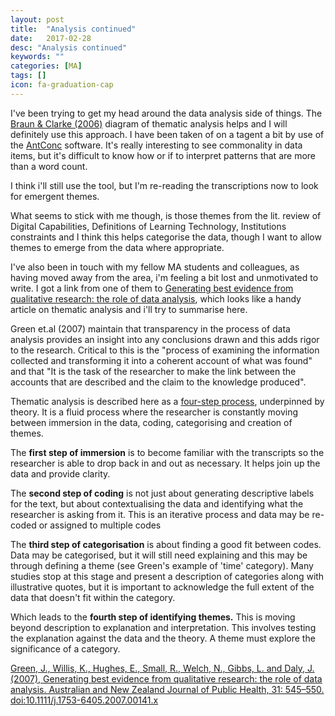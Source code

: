 ```yaml
---
layout: post
title:  "Analysis continued"
date:   2017-02-28
desc: "Analysis continued"
keywords: ""
categories: [MA]
tags: []
icon: fa-graduation-cap
---
```

I've been trying to get my head around the data analysis side of things. The [Braun & Clarke (2006)](https://www.researchgate.net/profile/Eliana_Gallardo_Echenique/publication/275952540/figure/fig1/AS:294476196139009@1447220004396/Figure-1-Phases-of-Thematic-Analysis-Adapted-from-Braun-Clarke-2006-p-87.png) diagram of thematic analysis helps and I will definitely use this approach. I have been taken of on a tagent a bit by use of the [AntConc](http://www.laurenceanthony.net/software.html) software. It's really interesting to see commonality in data items, but it's difficult to know how or if to interpret patterns that are more than a word count.

I think i'll still use the tool, but I'm re-reading the transcriptions now to look for emergent themes.

What seems to stick with me though, is those themes from the lit. review of Digital Capabilities, Definitions of Learning Technology, Institutions constraints and I think this helps categorise the data, though I want to allow themes to emerge from the data where appropriate.

I've also been in touch with my fellow MA students and colleagues, as having moved away from the area, i'm feeling a bit lost and unmotivated to write.  I got a link from one of them to [Generating best evidence from qualitative research: the role of data analysis](http://onlinelibrary.wiley.com/doi/10.1111/j.1753-6405.2007.00141.x/full), which looks like a handy article on thematic analysis and i'll try to summarise here.

Green et.al (2007) maintain that transparency in the process of data analysis provides an insight into any conclusions drawn and this adds rigor to the research. Critical to this is the "process of examining the information collected and transforming it into a coherent account of what was found" and that "It is the task of the researcher to make the link between the accounts that are described and the claim to the knowledge produced".

Thematic analysis is described here as a [four-step process](http://onlinelibrary.wiley.com/store/10.1111/j.1753-6405.2007.00141.x/asset/image_n/AZPH_141_f1.gif?v=1&t=j1w5akkg&s=228214e54718b1424f29939fe27d62696f04f51c), underpinned by theory. It is a fluid process where the researcher is constantly moving between immersion in the data, coding, categorising and creation of themes.

The **first step of immersion** is to become familiar with the transcripts so the researcher is able to drop back in and out as necessary. It helps join up the data and provide clarity.

The **second step of coding** is not just about generating descriptive labels for the text, but about contextualising the data and identifying what the researcher is asking from it. This is an iterative process and data may be re-coded or assigned to multiple codes

The **third step of categorisation** is about finding a good fit between codes. Data may be categorised, but it will still need explaining and this may be through defining a theme (see Green's example of 'time' category). Many studies stop at this stage and present a description of categories along with illustrative quotes, but it is important to acknowledge the full extent of the data that doesn't fit within the category.

Which leads to the **fourth step of identifying themes.** This is moving beyond description to explanation and interpretation. This involves testing the explanation against the data and the theory. A theme must explore the significance of a category.

[Green, J., Willis, K., Hughes, E., Small, R., Welch, N., Gibbs, L. and Daly, J. (2007), Generating best evidence from qualitative research: the role of data analysis. Australian and New Zealand Journal of Public Health, 31: 545–550. doi:10.1111/j.1753-6405.2007.00141.x](http://onlinelibrary.wiley.com/doi/10.1111/j.1753-6405.2007.00141.x/full)
